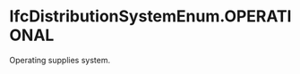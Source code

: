 IfcDistributionSystemEnum.OPERATIONAL
=====================================
Operating supplies system.


